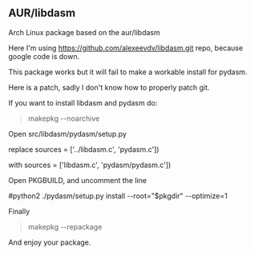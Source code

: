 AUR/libdasm
-----------
Arch Linux package based on the aur/libdasm

Here I'm using https://github.com/alexeevdv/libdasm.git repo, because google
code is down.

This package works but it will fail to make a workable install for pydasm.

Here is a patch, sadly I don't know how to properly patch git.

If you want to install libdasm  and pydasm do:

> makepkg --noarchive

Open src/libdasm/pydasm/setup.py

replace sources = ['../libdasm.c', 'pydasm.c'])

with sources = ['libdasm.c', 'pydasm/pydasm.c'])

Open PKGBUILD, and uncomment the line

  #python2 ./pydasm/setup.py install --root="$pkgdir" --optimize=1

Finally

> makepkg --repackage

And enjoy your package.
